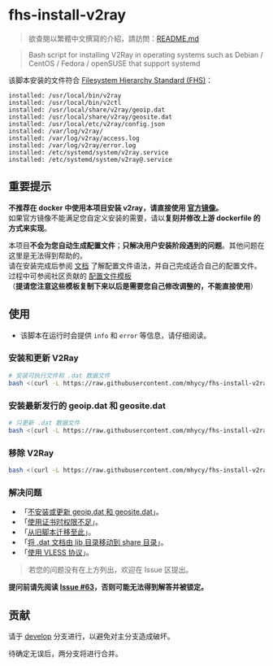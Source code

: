 # fhs-install-v2ray

> 欲查閱以繁體中文撰寫的介紹，請訪問：[README.md](README.md)

> Bash script for installing V2Ray in operating systems such as Debian / CentOS / Fedora / openSUSE that support systemd

该脚本安装的文件符合 [Filesystem Hierarchy Standard (FHS)](https://en.wikipedia.org/wiki/Filesystem_Hierarchy_Standard)：

```
installed: /usr/local/bin/v2ray
installed: /usr/local/bin/v2ctl
installed: /usr/local/share/v2ray/geoip.dat
installed: /usr/local/share/v2ray/geosite.dat
installed: /usr/local/etc/v2ray/config.json
installed: /var/log/v2ray/
installed: /var/log/v2ray/access.log
installed: /var/log/v2ray/error.log
installed: /etc/systemd/system/v2ray.service
installed: /etc/systemd/system/v2ray@.service
```

## 重要提示

**不推荐在 docker 中使用本项目安装 v2ray，请直接使用 [官方镜像](https://github.com/v2fly/docker)。**  
如果官方镜像不能满足您自定义安装的需要，请以**复刻并修改上游 dockerfile 的方式来实现**。  

本项目**不会为您自动生成配置文件**；**只解决用户安装阶段遇到的问题**。其他问题在这里是无法得到帮助的。  
请在安装完成后参阅 [文档](https://www.v2fly.org/) 了解配置文件语法，并自己完成适合自己的配置文件。过程中可参阅社区贡献的 [配置文件模板](https://github.com/v2fly/v2ray-examples)  
（**提请您注意这些模板复制下来以后是需要您自己修改调整的，不能直接使用**）

## 使用

* 该脚本在运行时会提供 `info` 和 `error` 等信息，请仔细阅读。

### 安装和更新 V2Ray

```bash
# 安装可执行文件和 .dat 数据文件
bash <(curl -L https://raw.githubusercontent.com/mhycy/fhs-install-v2ray/master/install-release.sh)
```

### 安装最新发行的 geoip.dat 和 geosite.dat

```bash
# 只更新 .dat 数据文件
bash <(curl -L https://raw.githubusercontent.com/mhycy/fhs-install-v2ray/master/install-dat-release.sh)
```

### 移除 V2Ray

```bash
bash <(curl -L https://raw.githubusercontent.com/mhycy/fhs-install-v2ray/master/install-release.sh) --remove
```

### 解决问题

* 「[不安装或更新 geoip.dat 和 geosite.dat](https://github.com/mhycy/fhs-install-v2ray/wiki/Do-not-install-or-update-geoip.dat-and-geosite.dat-zh-Hans-CN)」。
* 「[使用证书时权限不足](https://github.com/mhycy/fhs-install-v2ray/wiki/Insufficient-permissions-when-using-certificates-zh-Hans-CN)」。
* 「[从旧脚本迁移至此](https://github.com/mhycy/fhs-install-v2ray/wiki/Migrate-from-the-old-script-to-this-zh-Hans-CN)」。
* 「[将 .dat 文档由 lib 目录移动到 share 目录](https://github.com/mhycy/fhs-install-v2ray/wiki/Move-.dat-files-from-lib-directory-to-share-directory-zh-Hans-CN)」。
* 「[使用 VLESS 协议](https://github.com/mhycy/fhs-install-v2ray/wiki/To-use-the-VLESS-protocol-zh-Hans-CN)」。

> 若您的问题没有在上方列出，欢迎在 Issue 区提出。

**提问前请先阅读 [Issue #63](https://github.com/mhycy/fhs-install-v2ray/issues/63)，否则可能无法得到解答并被锁定。**

## 贡献

请于 [develop](https://github.com/mhycy/fhs-install-v2ray/tree/develop) 分支进行，以避免对主分支造成破坏。

待确定无误后，两分支将进行合并。
